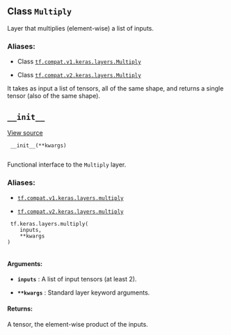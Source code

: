 

## Class  `Multiply` 
Layer that multiplies (element-wise) a list of inputs.



### Aliases:

- Class [ `tf.compat.v1.keras.layers.Multiply` ](/api_docs/python/tf/keras/layers/Multiply)

- Class [ `tf.compat.v2.keras.layers.Multiply` ](/api_docs/python/tf/keras/layers/Multiply)

It takes as input a list of tensors,
all of the same shape, and returns
a single tensor (also of the same shape).



##  `__init__` 
[View source](https://github.com/tensorflow/tensorflow/blob/r2.0/tensorflow/python/keras/layers/merge.py#L41-L43)



```
 __init__(**kwargs)
 
```

Functional interface to the  `Multiply`  layer.



### Aliases:

- [ `tf.compat.v1.keras.layers.multiply` ](/api_docs/python/tf/keras/layers/multiply)

- [ `tf.compat.v2.keras.layers.multiply` ](/api_docs/python/tf/keras/layers/multiply)



```
 tf.keras.layers.multiply(
    inputs,
    **kwargs
)
 
```



#### Arguments:

- **`inputs`** : A list of input tensors (at least 2).

- **`**kwargs`** : Standard layer keyword arguments.



#### Returns:
A tensor, the element-wise product of the inputs.

